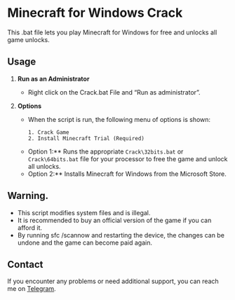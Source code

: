 # Minecraft for Windows Crack

This .bat file lets you play Minecraft for Windows for free and unlocks all game unlocks.

## Usage

1. **Run as an Administrator**
   - Right click on the Crack.bat File and “Run as administrator”.

2. **Options**
   - When the script is run, the following menu of options is shown:
     ```
     1. Crack Game
     2. Install Minecraft Trial (Required)
     ```
   - Option 1:** Runs the appropriate `Crack\32bits.bat` or `Crack\64bits.bat` file for your processor to free the game and unlock all unlocks.
   - Option 2:** Installs Minecraft for Windows from the Microsoft Store.

## Warning.

   - This script modifies system files and is illegal.
   - It is recommended to buy an official version of the game if you can afford it.
   - By running sfc /scannow and restarting the device, the changes can be undone and the game can become paid again.

## Contact
If you encounter any problems or need additional support, you can reach me on [Telegram](https://t.me/fatiqueos).
